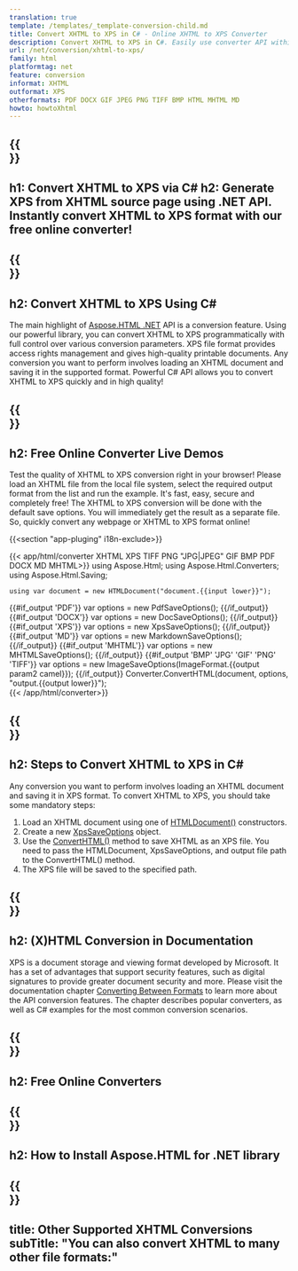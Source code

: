 ```yaml
---
translation: true
template: /templates/_template-conversion-child.md
title: Convert XHTML to XPS in C# - Online XHTML to XPS Converter
description: Convert XHTML to XPS in C#. Easily use converter API within ASP.NET or any .NET application. Try online XHTML to XPS Converter for free!
url: /net/conversion/xhtml-to-xps/
family: html
platformtag: net
feature: conversion
informat: XHTML
outformat: XPS
otherformats: PDF DOCX GIF JPEG PNG TIFF BMP HTML MHTML MD
howto: howtoXhtml
---
```


{{<section banner>}}
---
h1: Convert XHTML to XPS via C#
h2: Generate XPS from XHTML source page using .NET API. Instantly convert XHTML to XPS format with our free online converter!
---

{{<section overview>}}
---
h2: Convert XHTML to XPS Using C#
---

The main highlight of [Aspose.HTML .NET](https://products.aspose.com/html/net/) API is a conversion feature. Using our powerful library, you can convert XHTML to XPS programmatically with full control over various conversion parameters. XPS file format provides access rights management and gives high-quality printable documents. Any conversion you want to perform involves loading an XHTML document and saving it in the supported format. Powerful C# API allows you to convert XHTML to XPS quickly and in high quality!

{{<section demos>}}
---
h2: Free Online Converter Live Demos
---

Test the quality of XHTML to XPS conversion right in your browser! Please load an XHTML file from the local file system, select the required output format from the list and run the example. It's fast, easy, secure and completely free! The XHTML to XPS conversion will be done with the default save options. You will immediately get the result as a separate file. So, quickly convert any webpage or XHTML to XPS format online!

{{<section "app-pluging" i18n-exclude>}}

{{< app/html/converter XHTML XPS TIFF PNG "JPG|JPEG" GIF BMP PDF DOCX MD MHTML>}}
using Aspose.Html;
using Aspose.Html.Converters;
using Aspose.Html.Saving;

    using var document = new HTMLDocument("document.{{input lower}}");
{{#if_output 'PDF'}}
    var options = new PdfSaveOptions();
{{/if_output}}
{{#if_output 'DOCX'}}
    var options = new DocSaveOptions();
{{/if_output}}
{{#if_output 'XPS'}}
    var options = new XpsSaveOptions();
{{/if_output}}
{{#if_output 'MD'}}
    var options = new MarkdownSaveOptions();
{{/if_output}}
{{#if_output 'MHTML'}}
    var options = new MHTMLSaveOptions();
{{/if_output}}
{{#if_output 'BMP' 'JPG' 'GIF' 'PNG' 'TIFF'}}
    var options = new ImageSaveOptions(ImageFormat.{{output param2 camel}});
{{/if_output}}
    Converter.ConvertHTML(document, options, "output.{{output lower}}");   
{{< /app/html/converter>}} 


{{<section steps>}}
---
h2: Steps to Convert XHTML to XPS in C#
---

Any conversion you want to perform involves loading an XHTML document and saving it in XPS format. To convert XHTML to XPS, you should take some mandatory steps:

1. Load an XHTML document using one of [HTMLDocument()](https://reference.aspose.com/html/net/aspose.html/htmldocument) constructors.
1. Create a new [XpsSaveOptions](https://reference.aspose.com/html/net/aspose.html.saving/xpssaveoptions) object. 
1.  Use the [ConvertHTML()](https://reference.aspose.com/html/net/aspose.html.converters/converter/converthtml/) method to save XHTML as an XPS file. You need to pass the HTMLDocument, XpsSaveOptions, and output file path to the ConvertHTML() method.
1.  The XPS file will be saved to the specified path.

{{<section documentation>}}
---
h2: (X)HTML Conversion in Documentation
---

XPS is a document storage and viewing format developed by Microsoft. It has a set of advantages that support security features, such as digital signatures to provide greater document security and more. Please visit the documentation chapter <a href="https://docs.aspose.com/html/net/converting-between-formats/" target="_blank">Converting Between Formats</a> to learn more about the API conversion features. The chapter describes popular converters, as well as C# examples for the most common conversion scenarios.

{{<section online-converters>}}
---
h2: Free Online Converters
---

{{<section get-started>}}
---
h2: How to Install Aspose.HTML for .NET library
---

{{<section other-conversions>}}
---
title: Other Supported XHTML Conversions
subTitle: "You can also convert XHTML to many other file formats:"
---
